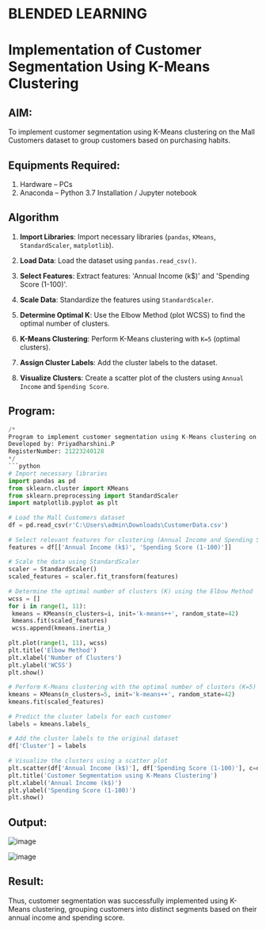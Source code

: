 # BLENDED LEARNING
# Implementation of Customer Segmentation Using K-Means Clustering

## AIM:
To implement customer segmentation using K-Means clustering on the Mall Customers dataset to group customers based on purchasing habits.

## Equipments Required:
1. Hardware – PCs
2. Anaconda – Python 3.7 Installation / Jupyter notebook

## Algorithm
1. **Import Libraries**: Import necessary libraries (`pandas`, `KMeans`, `StandardScaler`, `matplotlib`).

2. **Load Data**: Load the dataset using `pandas.read_csv()`.

3. **Select Features**: Extract features: 'Annual Income (k$)' and 'Spending Score (1-100)'.

4. **Scale Data**: Standardize the features using `StandardScaler`.

5. **Determine Optimal K**: Use the Elbow Method (plot WCSS) to find the optimal number of clusters.

6. **K-Means Clustering**: Perform K-Means clustering with `K=5` (optimal clusters).

7. **Assign Cluster Labels**: Add the cluster labels to the dataset.

8. **Visualize Clusters**: Create a scatter plot of the clusters using `Annual Income` and `Spending Score`.


## Program:
```python
/*
Program to implement customer segmentation using K-Means clustering on the Mall Customers dataset.
Developed by: Priyadharshini.P
RegisterNumber: 21223240128
*/
```python
# Import necessary libraries  
import pandas as pd  
from sklearn.cluster import KMeans  
from sklearn.preprocessing import StandardScaler  
import matplotlib.pyplot as plt  
  
# Load the Mall Customers dataset  
df = pd.read_csv(r'C:\Users\admin\Downloads\CustomerData.csv')  
  
# Select relevant features for clustering (Annual Income and Spending Score)  
features = df[['Annual Income (k$)', 'Spending Score (1-100)']]  
  
# Scale the data using StandardScaler  
scaler = StandardScaler()  
scaled_features = scaler.fit_transform(features)  
  
# Determine the optimal number of clusters (K) using the Elbow Method  
wcss = []  
for i in range(1, 11):  
 kmeans = KMeans(n_clusters=i, init='k-means++', random_state=42)  
 kmeans.fit(scaled_features)  
 wcss.append(kmeans.inertia_)  
  
plt.plot(range(1, 11), wcss)  
plt.title('Elbow Method')  
plt.xlabel('Number of Clusters')  
plt.ylabel('WCSS')  
plt.show()  
  
# Perform K-Means clustering with the optimal number of clusters (K=5)  
kmeans = KMeans(n_clusters=5, init='k-means++', random_state=42)  
kmeans.fit(scaled_features)  
  
# Predict the cluster labels for each customer  
labels = kmeans.labels_  
  
# Add the cluster labels to the original dataset  
df['Cluster'] = labels  
  
# Visualize the clusters using a scatter plot  
plt.scatter(df['Annual Income (k$)'], df['Spending Score (1-100)'], c=df['Cluster'], cmap='viridis')  
plt.title('Customer Segmentation using K-Means Clustering')  
plt.xlabel('Annual Income (k$)')  
plt.ylabel('Spending Score (1-100)')  
plt.show()
```

## Output:

![image](https://github.com/user-attachments/assets/df4033c9-efdd-484c-afaa-bd29c0021c0e)

![image](https://github.com/user-attachments/assets/3cb3c956-b994-477e-9275-1767bedad697)



## Result:
Thus, customer segmentation was successfully implemented using K-Means clustering, grouping customers into distinct segments based on their annual income and spending score. 
